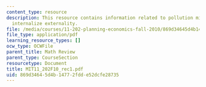 ```yaml
---
content_type: resource
description: This resource contains information related to pollution mitigation to
  internalize externality.
file: /media/courses/11-202-planning-economics-fall-2010/869d34645d4b14772fdde52dcfe28735_MIT11_202F10_rec1.pdf
file_type: application/pdf
learning_resource_types: []
ocw_type: OCWFile
parent_title: Math Review
parent_type: CourseSection
resourcetype: Document
title: MIT11_202F10_rec1.pdf
uid: 869d3464-5d4b-1477-2fdd-e52dcfe28735
---
```


